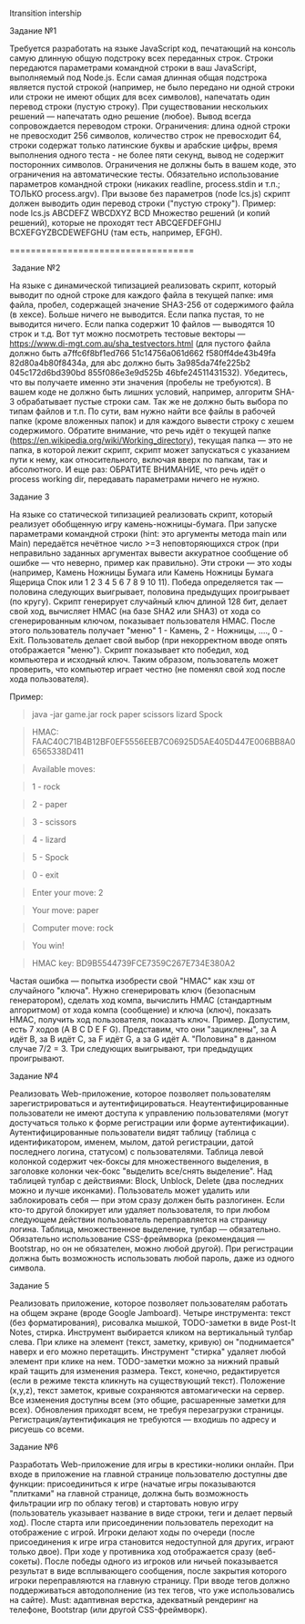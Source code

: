Itransition intership


Задание №1 

Требуется разработать на языке JavaScript код, печатающий на консоль самую длинную общую подстроку всех переданных строк. Строки передаются параметрами командной строки в ваш JavaScript, выполняемый под Node.js. Если самая длинная общая подстрока является пустой строкой (например, не было передано ни одной строки или строки не имеют общих для всех символов), напечатать один перевод строки (пустую строку). При существовании нескольких решений — напечатать одно решение (любое). Вывод всегда сопровождается переводом строки. Ограничения: длина одной строки не превосходит 256 символов, количество строк не превосходит 64, строки содержат только латинские буквы и арабские цифры, время выполнения одного теста - не более пяти секунд, вывод не содержит посторонних символов. Ограничения не должны быть в вашем коде, это ограничения на автоматические тесты.
Обязательно использование параметров командной строки (никаких readline, process.stdin и т.п.; ТОЛЬКО process.argv).
При вызове без параметров (node lcs.js) скрипт должен выводить один перевод строки ("пустую строку").
Пример:
node lcs.js ABCDEFZ WBCDXYZ
BCD
Множество решений (и копий решений), которые не проходят тест ABCQEFDEFGHIJ BCXEFGYZBCDEWEFGHU (там есть, например, EFGH).

===================================

⁠
Задание №2

На языке с динамической типизацией реализовать скрипт, который выводит по одной строке для каждого файла в текущей папке: имя файла, пробел, содержащей значение SHA3-256 от содержимого файла (в хексе). Больше ничего не выводится. Если папка пустая, то не выводится ничего. Если папка содержит 10 файлов — выводятся 10 строк и т.д.
Вот тут можно посмотреть тестовые векторы — https://www.di-mgt.com.au/sha_testvectors.html (для пустого файла должно быть a7ffc6f8bf1ed766 51c14756a061d662 f580ff4de43b49fa 82d80a4b80f8434a, для abc должно быть 3a985da74fe225b2 045c172d6bd390bd 855f086e3e9d525b 46bfe24511431532).
Убедитесь, что вы получаете именно эти значения (пробелы не требуются).
В вашем коде не должно быть лишних условий, например, алгоритм SHA-3 обрабатывает пустые строки сам. Так же не должно быть выбора по типам файлов и т.п. По сути, вам нужно найти все файлы в рабочей папке (кроме вложенных папок) и для каждого вывести строку с хешем содержимого.
Обратите внимание, что речь идёт о текущей папке (https://en.wikipedia.org/wiki/Working_directory), текущая папка — это не папка, в которой лежит скрипт, скрипт может запускаться с указанием пути к нему, как относительного, включая вверх по папкам, так и абсолютного.
И еще раз: ОБРАТИТЕ ВНИМАНИЕ, что речь идёт o process working dir, передавать параметрами ничего не нужно.


Задание 3 

На языке со статической типизацией реализовать скрипт, который реализует обобщенную игру камень-ножницы-бумага.
При запуске параметрами командной строки (hint: это аргументы метода main или Main) передаётся нечётное число >=3 неповторяющихся строк (при неправильно заданных аргументах вывести аккуратное сообщение об ошибке — что неверно, пример как правильно). Эти строки — это ходы (например, Камень Ножницы Бумага или Камень Ножницы Бумага Ящерица Спок или 1 2 3 4 5 6 7 8 9 10 11). Победа определяется так — половина следующих выигрывает, половина предыдущих проигрывает (по кругу).
Скрипт генерирует случайный ключ длиной 128 бит, делает свой ход, вычисляет HMAC (на базе SHA2 или SHA3) от хода со сгенерированным ключом, показывает пользователя HMAC. После этого пользователь получает "меню" 1 - Камень, 2 - Ножницы, ...., 0 - Exit. Пользователь делает свой выбор (при некорректном вводе опять отображается "меню"). Скрипт показывает кто победил, ход компьютера и исходный ключ.
Таким образом, пользователь может проверить, что компьютер играет честно (не поменял свой ход после хода пользователя).

Пример:
>java -jar game.jar rock paper scissors lizard Spock

>HMAC: FAAC40C71B4B12BF0EF5556EEB7C06925D5AE405D447E006BB8A06565338D411

>Available moves:

>1 - rock

>2 - paper

>3 - scissors

>4 - lizard

>5 - Spock

>0 - exit

>Enter your move: 2

>Your move: paper

>Computer move: rock

>You win!

>HMAC key: BD9B5544739FCE7359C267E734E380A2

Частая ошибка — попытка изобрести свой "HMAC" как хэш от случайного "ключа". Нужно сгенерировать ключ (безопасным генератором), сделать ход компа, вычислить HMAC (стандартным алгоритмом) от хода компа (сообщение) и ключа (ключ), показать HMAC, получить ход пользователя, показать ключ. Пример. Допустим, есть 7 ходов (A B C D E F G). Представим, что они "зациклены", за A идёт B, за B идёт C, за F идёт G, а за G идёт A. "Половина" в данном случае 7/2 = 3. Три следующих выигрывают, три предыдущих проигрывают.


Задание №4 

Реализовать Web-приложение, которое позволяет пользователям зарегистрироваться и аутентифицироваться. Неаутентифицированные пользователи не имеют доступа к управлению пользователями (могут достучаться только к форме регистрации или форме аутентификации).
Аутентифицированные пользователи видят таблицу (таблица с идентификатором, именем, мылом, датой регистрации, датой последнего логина, статусом) с пользователями. Таблица левой колонкой содержит чек-боксы для множественного выделения, в заголовке колонки чек-бокс "выделить все/снять выделение". Над таблицей тулбар с действиями: Block, Unblock, Delete (два последних можно и лучше иконками). Пользователь может удалить или заблокировать себя — при этом сразу должен быть разлогинен. Если кто-то другой блокирует или удаляет пользователя, то при любом следующем действии пользователь переправляется на страницу логина.
Таблица, множественное выделение, тулбар — обязательно.
Обязательно использование CSS-фреймворка (рекомендация — Bootstrap, но он не обязателен, можно любой другой).
При регистрации должна быть возможность использовать любой пароль, даже из одного символа.


Задание 5

Реализовать приложение, которое позволяет пользователям работать на общем экране (вроде Google Jamboard).
Четыре инструмента: текст (без форматирования), рисовалка мышкой, TODO-заметки в виде Post-It Notes, стирка.
Инструмент выбирается кликом на вертикальный тулбар слева.
При клике на элемент (текст, заметку, кривую) он "поднимается" наверх и его можно перетащить.
Инструмент "стирка" удаляет любой элемент при клике на нем.
TODO-заметки можно за нижний правый край тащить для изменения размера.
Текст, конечно, редактируется (если в режиме текста кликнуть на существующий текст).
Положение (x,y,z), текст заметок, кривые сохраняются автомагически на сервер.
Все изменения доступны всем (это общие, расшаренные заметки для всех). Обновления приходят всем, не требуя перезагрузки страницы.
Регистрация/аутентификация не требуются — входишь по адресу и рисуешь со всеми.


Задание №6

Разработать Web-приложение для игры в крестики-нолики онлайн.
При входе в приложение на главной странице пользователю доступны две функции: присоединиться к игре (начатые игры показываются "плитками" на главной странице, должна быть возможность фильтрации игр по облаку тегов) и стартовать новую игру (пользователь указывает название в виде строки, теги и делает первый ход).
После старта или присоединении пользователь переходит на отображение с игрой. Игроки делают ходы по очереди (после присоединения к игре игра становится недоступной для других, играют только двое). При ходе у противника ход отображается сразу (веб-сокеты). После победы одного из игроков или ничьей показывается результат в виде всплывающего сообщения, после закрытия которого игроки переправляются на главную страницу.
При вводе тегов должно поддерживаться автодополнение (из тех тегов, что уже использовались на сайте).
Must: адаптивная верстка, адекватный рендеринг на телефоне, Bootstrap (или другой CSS-фреймворк).
